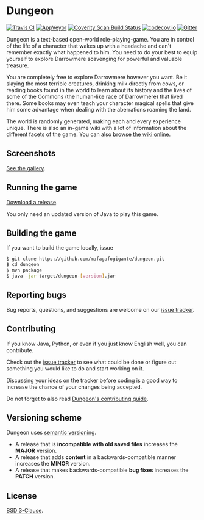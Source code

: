 # Dungeon

[![Travis CI](https://travis-ci.org/mafagafogigante/dungeon.svg?branch=master)](https://travis-ci.org/mafagafogigante/dungeon)
[![AppVeyor](https://ci.appveyor.com/api/projects/status/ef8ijtoeov8dy5ba/branch/master?svg=true)](https://ci.appveyor.com/project/mafagafogigante/dungeon/branch/master)
[![Coverity Scan Build Status](https://scan.coverity.com/projects/6794/badge.svg)](https://scan.coverity.com/projects/mafagafogigante-dungeon)
[![codecov.io](http://codecov.io/github/mafagafogigante/dungeon/coverage.svg?branch=master)](http://codecov.io/github/mafagafogigante/dungeon?branch=master)
[![Gitter](https://badges.gitter.im/Join%20Chat.svg)](https://gitter.im/mafagafogigante/dungeon)

Dungeon is a text-based open-world role-playing-game. You are in control of the
life of a character that wakes up with a headache and can't remember exactly
what happened to him. You need to do your best to equip yourself to explore
Darrowmere scavenging for powerful and valuable treasure.

You are completely free to explore Darrowmere however you want. Be it slaying
the most terrible creatures, drinking milk directly from cows, or reading books
found in the world to learn about its history and the lives of some of the
Commons (the human-like race of Darrowmere) that lived there. Some books may
even teach your character magical spells that give him some advantage when
dealing with the aberrations roaming the land.

The world is randomly generated, making each and every experience unique. There
is also an in-game wiki with a lot of information about the different facets of
the game. You can also [browse the wiki
online](https://github.com/mafagafogigante/dungeon/wiki).

## Screenshots

[See the gallery](http://mafagafogigante.github.io/dungeon/screenshots/).

## Running the game

[Download a release](https://github.com/mafagafogigante/dungeon/releases).

You only need an updated version of Java to play this game.

## Building the game

If you want to build the game locally, issue

```bash
$ git clone https://github.com/mafagafogigante/dungeon.git
$ cd dungeon
$ mvn package
$ java -jar target/dungeon-[version].jar
```

## Reporting bugs

Bug reports, questions, and suggestions are welcome on our [issue
tracker](https://github.com/mafagafogigante/dungeon/issues).

## Contributing

If you know Java, Python, or even if you just know English well, you can
contribute.

Check out the [issue tracker](https://github.com/mafagafogigante/dungeon/issues)
to see what could be done or figure out something you would like to do and start
working on it.

Discussing your ideas on the tracker before coding is a good way to increase
the chance of your changes being accepted.

Do not forget to also read [Dungeon's contributing
guide](https://github.com/mafagafogigante/dungeon/blob/master/CONTRIBUTING.md).

## Versioning scheme

Dungeon uses [semantic versioning](http://semver.org/spec/v2.0.0.html).

- A release that is **incompatible with old saved files** increases the
  **MAJOR** version.
- A release that adds **content** in a backwards-compatible manner increases
  the **MINOR** version.
- A release that makes backwards-compatible **bug fixes** increases the
  **PATCH** version.

## License

[BSD 3-Clause](https://github.com/mafagafogigante/dungeon/blob/master/LICENSE.txt).
